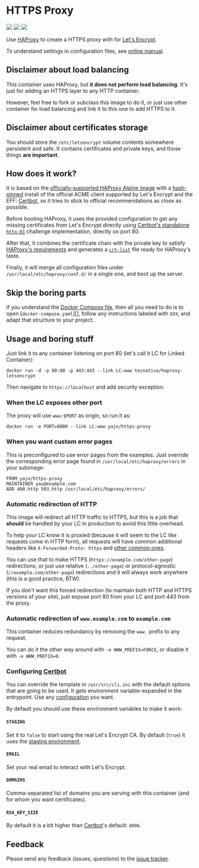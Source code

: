 # HTTPS Proxy

[![](https://images.microbadger.com/badges/image/tecnativa/haproxy-letsencrypt.svg)](https://microbadger.com/images/tecnativa/haproxy-letsencrypt "Get your own image badge on microbadger.com")
[![](https://images.microbadger.com/badges/version/tecnativa/haproxy-letsencrypt.svg)](https://microbadger.com/images/tecnativa/haproxy-letsencrypt "Get your own version badge on microbadger.com")
[![](https://images.microbadger.com/badges/commit/tecnativa/haproxy-letsencrypt:latest.svg)](https://microbadger.com/images/tecnativa/haproxy-letsencrypt:latest "Get your own commit badge on microbadger.com")

Use [HAProxy][] to create a HTTPS proxy with for [Let's Encrypt][].

To understand settings in configuration files, see
[online manual](https://cbonte.github.io/haproxy-dconv/).

## Disclaimer about load balancing

This container uses HAProxy, but **it does not perform load balancing**.
It's just for adding an HTTPS layer to any HTTP container.

However, feel free to fork or subclass this image to do it, or just use other
container for load balancing and link it to this one to add HTTPS to it.

## Disclaimer about certificates storage

You should store the `/etc/letsencrypt` volume contents somewhere persistent
and safe. It contains certificates and private keys, and those things **are
important**.

## How does it work?

It is based on the
[officially-supported HAProxy Alpine image](https://hub.docker.com/_/haproxy/)
with a
[hash-pinned](https://github.com/Tecnativa/docker-haproxy-letsencrypt/blob/master/certbot.txt)
install of the official ACME client supported by Let's Encrypt and the EFF:
[Certbot][], so it tries to stick to official recommendations as close as
possible.

Before booting HAProxy, it uses the provided configuration to get any missing
certificates from Let's Encrypt directly using
[Certbot's standalone `http-01`](https://certbot.eff.org/docs/using.html#standalone)
challenge implementation, directly on port 80.

After that, it combines the certificate chain with the private key to satisfy
[HAProxy's requirements](http://cbonte.github.io/haproxy-dconv/1.7/configuration.html#5.1-crt)
and generates a
[`crt-list`](http://cbonte.github.io/haproxy-dconv/1.7/configuration.html#crt-list)
file ready for HAProxy's taste.

Finally, it will merge all configuration files under
`/usr/local/etc/haproxy/conf.d/` in a single one, and boot up the server.

## Skip the boring parts

If you understand the [Docker Compose file][], then all you need to do is to
open [`docker-compose.yaml`][], follow any instructions labeled with `XXX`, and
adapt that structure to your project.

## Usage and boring stuff

Just link it to any container listening on port 80
(let's call it LC for Linked Container):

    docker run -d -p 80:80 -p 443:443 --link LC:www tecnativa/haproxy-letsencrypt

Then navigate to `https://localhost` and add security exception.

### When the LC exposes other port

The proxy will use `www:$PORT` as origin, so run it as:

    docker run -e PORT=8080 --link LC:www yajo/https-proxy

### When you want custom error pages

This is preconfigured to use error pages from the examples. Just override the
corresponding error page found in `/usr/local/etc/haproxy/errors` in your
subimage:

    FROM yajo/https-proxy
    MAINTAINER you@example.com
    ADD 400.http 503.http /usr/local/etc/haproxy/errors/

### Automatic redirection of HTTP

This image will redirect all HTTP traffic to HTTPS, but this is a job that
**should** be handled by your LC in production to avoid this little overhead.

To help your LC know it is proxied (because it will seem to the LC like
requests come in HTTP form), all requests will have common additional headers
like `X-Forwarded-Proto: https` and
[other common ones](https://github.com/Tecnativa/docker-haproxy-letsencrypt/blob/master/conf/60-backend-main.cfg).

You can use that to make HTTPS (`https://example.com/other-page`)
redirections, or just use relative (`../other-page`) or protocol-agnostic
(`//example.com/other-page`) redirections and it will always work
anywhere (this is a good practice, BTW).

If you don't want this forced redirection (to maintain both HTTP and HTTPS
versions of your site), just expose port 80 from your LC and port 443
from the proxy.

### Automatic redirection of `www.example.com` to `example.com`

This container reduces redundancy by removing the `www.` prefix to any request.

You can do it the other way around with `-e WWW_PREFIX=FORCE`, or disable it
with `-e WWW_PREFIX=0`.

### Configuring [Certbot][]

You can override the template in `/usr/src/cli.ini` with the default options
that are going to be used. It gets environment variable-expanded in the
entrypoint. Use any
[configuration](https://certbot.eff.org/docs/using.html#configuration-file) you
want.

By default you should use these environment variables to make it work:

#### `STAGING`

Set it to `false` to start using the real Let's Encrypt CA. By default (`true`)
it uses the
[staging environment](https://letsencrypt.org/docs/staging-environment/).

#### `EMAIL`

Set your real email to interact with Let's Encrypt.

#### `DOMAINS`

Comma-separated list of domains you are serving with this container (and for
whom you want certificates).

#### `RSA_KEY_SIZE`

By default it is a bit higher than [Certbot][]'s default: `4096`.

## Feedback

Please send any feedback (issues, questions) to the [issue tracker][].

[HAProxy]: http://www.haproxy.org/
[Certbot]: https://certbot.eff.org/docs/using.html#renewing-certificates
[Docker Compose file]: https://docs.docker.com/compose/compose-file/
[`docker-comopse.yaml`]: https://github.com/Tecnativa/docker-haproxy-letsencrypt/blob/master/docker-compose.yaml
[Let's Encrypt]: https://letsencrypt.org/
[issue tracker]: https://github.com/Tecnativa/docker-haproxy-letsencrypt/issues
